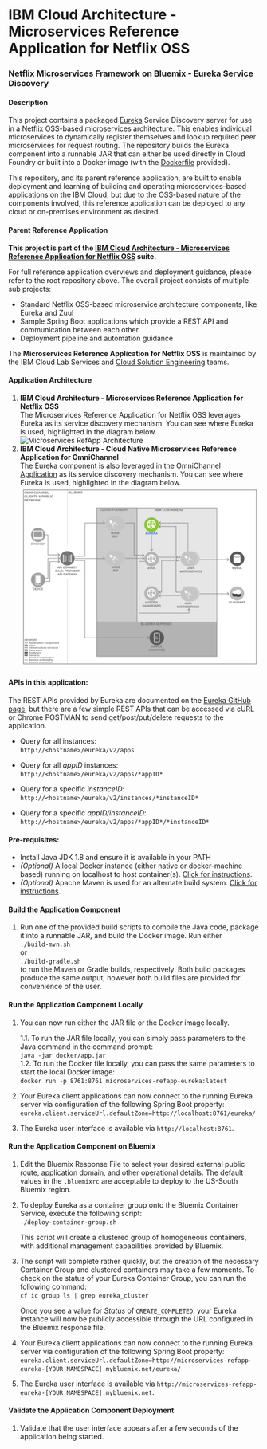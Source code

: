 # IBM Cloud Architecture - Microservices Reference Application for Netflix OSS

### Netflix Microservices Framework on Bluemix - Eureka Service Discovery

#### Description
  This project contains a packaged [Eureka](https://github.com/Netflix/eureka) Service Discovery server for use in a [Netflix OSS](http://netflix.github.io/)-based microservices architecture.  This enables individual microservices to dynamically register themselves and lookup required peer microservices for request routing.  The repository builds the Eureka component into a runnable JAR that can either be used directly in Cloud Foundry or built into a Docker image (with the [Dockerfile](https://github.com/ibm-cloud-architecture/microservices-netflix-eureka/blob/master/docker/Dockerfile) provided).

  This repository, and its parent reference application, are built to enable deployment and learning of building and operating microservices-based applications on the IBM Cloud, but due to the OSS-based nature of the components involved, this reference application can be deployed to any cloud or on-premises environment as desired.

#### Parent Reference Application
  **This project is part of the [IBM Cloud Architecture - Microservices Reference Application for Netflix OSS](https://github.com/ibm-cloud-architecture/microservices-netflix*) suite.**

  For full reference application overviews and deployment guidance, please refer to the root repository above.  The overall project consists of multiple sub projects:

  - Standard Netflix OSS-based microservice architecture components, like Eureka and Zuul
  - Sample Spring Boot applications which provide a REST API and communication between each other.
  - Deployment pipeline and automation guidance

The **Microservices Reference Application for Netflix OSS** is maintained by the IBM Cloud Lab Services and [Cloud Solution Engineering](https://github.com/ibm-cloud-architecture) teams.

#### Application Architecture
1.  **IBM Cloud Architecture - Microservices Reference Application for Netflix OSS**  
    The Microservices Reference Application for Netflix OSS leverages Eureka as its service discovery mechanism.  You can see where Eureka is used, highlighted in the diagram below.  
    ![Microservices RefApp Architecture](static/imgs/netflix-oss-wfd-arch-eureka.png?raw=true)
2.  **IBM Cloud Architecture - Cloud Native Microservices Reference Application for OmniChannel**  
    The Eureka component is also leveraged in the [OmniChannel Application](https://github.com/ibm-cloud-architecture/refarch-cloudnative) as its service discovery mechanism.  You can see where Eureka is used, highlighted in the diagram below.  
    ![OmniChannel Application Architecture](static/imgs/omnichannel-arch-eureka.png?raw=true)


#### APIs in this application:
The REST APIs provided by Eureka are documented on the [Eureka GitHub page](https://github.com/Netflix/eureka/wiki/Eureka-REST-operations), but there are a few simple REST APIs that can be accessed via cURL or Chrome POSTMAN to send get/post/put/delete requests to the application.
- Query for all instances:  
`http://<hostname>/eureka/v2/apps`  

- Query for all *appID* instances:  
`http://<hostname>/eureka/v2/apps/*appID*`  

- Query for a specific *instanceID*:  
`http://<hostname>/eureka/v2/instances/*instanceID*`  

- Query for a specific *appID/instanceID*:  
`http://<hostname>/eureka/v2/apps/*appID*/*instanceID*`  

#### Pre-requisites:
- Install Java JDK 1.8 and ensure it is available in your PATH
- _(Optional)_ A local Docker instance (either native or docker-machine based) running on localhost to host container(s). [Click for instructions](https://docs.docker.com/machine/get-started/).
- _(Optional)_ Apache Maven is used for an alternate build system.  [Click for instructions](https://maven.apache.org/install.html).

#### Build the Application Component
1.  Run one of the provided build scripts to compile the Java code, package it into a runnable JAR, and build the Docker image.  Run either  
        `./build-mvn.sh`  
  or  
        `./build-gradle.sh`  
  to run the Maven or Gradle builds, respectively.  Both build packages produce the same output, however both build files are provided for convenience of the user.

#### Run the Application Component Locally
1.  You can now run either the JAR file or the Docker image locally.  

    1.1.  To run the JAR file locally, you can simply pass parameters to the Java command in the command prompt:  
        `java -jar docker/app.jar`  
    1.2.  To run the Docker file locally, you can pass the same parameters to start the local Docker image:  
        `docker run -p 8761:8761 microservices-refapp-eureka:latest`  

2.  Your Eureka client applications can now connect to the running Eureka server via configuration of the following Spring Boot property:  
        `eureka.client.serviceUrl.defaultZone=http://localhost:8761/eureka/`

3.  The Eureka user interface is available via `http://localhost:8761`.

#### Run the Application Component on Bluemix
1.  Edit the Bluemix Response File to select your desired external public route, application domain, and other operational details.  The default values in the `.bluemixrc` are acceptable to deploy to the US-South Bluemix region.

2.  To deploy Eureka as a container group onto the Bluemix Container Service, execute the following script:  
        `./deploy-container-group.sh`  

    This script will create a clustered group of homogeneous containers, with additional management capabilities provided by Bluemix.

3.  The script will complete rather quickly, but the creation of the necessary Container Group and clustered containers may take a few moments. To check on the status of your Eureka Container Group, you can run the following command:  
        `cf ic group ls | grep eureka_cluster`  

    Once you see a value for *Status* of `CREATE_COMPLETED`, your Eureka instance will now be publicly accessible through the URL configured in the Bluemix response file.  

4.  Your Eureka client applications can now connect to the running Eureka server via configuration of the following Spring Boot property:  
      `eureka.client.serviceUrl.defaultZone=http://microservices-refapp-eureka-[YOUR_NAMESPACE].mybluemix.net/eureka/`

5.  The Eureka user interface is available via `http://microservices-refapp-eureka-[YOUR_NAMESPACE].mybluemix.net`.

#### Validate the Application Component Deployment
1.  Validate that the user interface appears after a few seconds of the application being started.
